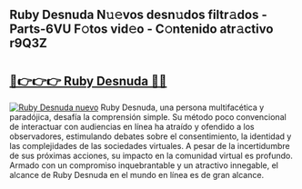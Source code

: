 ## Ruby Desnuda N𝚞𝚎vos desn𝚞dos filtr𝚊dos - Parts-6VU F𝚘tos vid𝚎o - C𝚘ntenido atr𝚊ctivo r9Q3Z

# <h2><a href="http://mbbj44k.tromn.icu/?c=Ruby+Desnuda">🔗👉👉👉 Ruby Desnuda 🔗🔗</a></h2>

[![Ruby Desnuda nuevo](https://i.imgur.com/pEAQMta.gif)](http://mbbj44k.tromn.icu/?c=Ruby+Desnuda)
Ruby Desnuda, una persona multifacética y paradójica, desafía la comprensión simple. Su método poco convencional de interactuar con audiencias en línea ha atraído y ofendido a los observadores, estimulando debates sobre el consentimiento, la identidad y las complejidades de las sociedades virtuales. A pesar de la incertidumbre de sus próximas acciones, su impacto en la comunidad virtual es profundo. Armado con un compromiso inquebrantable y un atractivo innegable, el alcance de Ruby Desnuda en el mundo en línea es de gran alcance.
